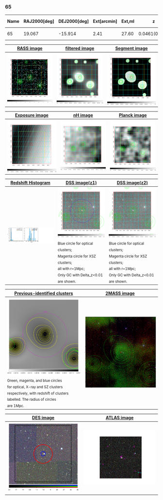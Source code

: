 <div STYLE="page-break-after: always;"></div>

### 65

|Name|RAJ2000[deg]|DEJ2000[deg] |Ext[arcmin]| Ext,ml | z | z_src| C|GC(XSZ,Delta_z<0.01)| GC(OPT,Delta_z<0.01)|GC| R_sig[arcmin] | R500[arcmin] | R500[Mpc]| CRsig[c/s] | CR500[c/s] |L500[1E44 erg/s]|F500[1E-12 erg/s/cm^2]| M500[1E14 Msun]|Tx[keV]|Cnt_sig|Beta|Rc[arcmin]|Comment|Alias|
|---|---|---|---|---|---|------|---|--------|---------|----------|---|---|---|---|---|---|---|---|---|---|---|---|---|---|
|65| 19.067| -15.914| 2.41| 27.60| 0.0461(0.005)| z1, z_xsz| B| MCXC| N| MCXC, N| 30.700| 11.726| 0.637| 0.194(0.082)| 0.176(0.074)| 0.159(0.062)| 3.184(1.246)| 0.77(0.15)| 1.85(0.23)| 100.2| 0.725(-0.081+0.119)| 4.404(-0.982+1.218)| -| k284|

|[RASS image](../image/65/65_img.pdf)|[filtered image](../image/65/65_fil.pdf)|[Segment image](../image/65/65_seg.pdf)|
|-------------------|--------------------|-------------------|
| <img src="../image/65/65_img.png" width="300">  | <img src="../image/65/65_fil.png" width="300">   | <img src="../image/65/65_seg.png" width="300">  |

|[Exposure image](../image/65/65_mex.pdf)| [nH image](../image/65/65_nh.pdf)| [Planck image](../image/65/65_p.pdf)|
|-------------------|--------------------|-------------------|
|<img src="../image/65/65_mex.png" width="300">   | <img src="../image/65/65_nh.png" width="300">    | <img src="../image/65/65_p.png" width="300"> |

|[Redshift Histogram](../image/65/65_zg.pdf) | [DSS image(z1)](../image/65/65_dss_z1.pdf)      |  [DSS image(z2)](../image/65/65_dss_z2.pdf)    |
|-------------------|--------------------|-------------------|
|<img src="../image/65/65_zg.png" width="300"> |<img src="../image/65/65_dss_z1.png" width="300"> <sub><br>Blue circle for optical clusters; <br>Magenta circle for XSZ clusters; <br>all with r=1Mpc; <br>Only GC with Delta_z<0.01 are shown. </sub>| <img src="../image/65/65_dss_z2.png" width="300"><sub><br>Blue circle for optical clusters; <br>Magenta circle for XSZ clusters; <br>all with r=1Mpc; <br>Only GC with Delta_z<0.01 are shown. </sub> |

|[Previous-identified clusters](../image/65/65_gc.pdf) | [2MASS image](../image/65/65_2mass.pdf)      |
|-------------------|-------------------|
|<img src=../image/65/65_gc.png width="300"> <br><sub>Green, magenta, and blue circles <br>for optical, X-ray and SZ clusters <br>respectively, with redshift of clusters <br>labelled. The radius of circles <br>are 1Mpc.</sub>|<img src="../image/65/65_2mass.png" width="300">  |

|[DES image](../image/65/65_des.pdf)   |[ATLAS image](../image/65/65_s.pdf)        |
|-------------------|-------------------|
| <img src="../image/65/65_des.png" width="300">  | <img src="../image/65/65_s.png" width="300">  |

